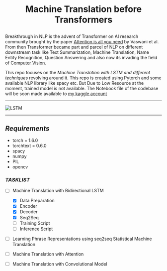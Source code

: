 # <p align="center">Machine Translation before Transformers
</p>

Breakthrough in NLP is the advent of Transformer on AI research community brought by the paper [Attention is all you need](https://arxiv.org/abs/1706.03762) by Vaswani et al. From then Transformer became part and parcel of NLP on different downstream task like Text Summarization, Machine Translation, Name Entity Recognition, Question Answering and also now its invading the field of [Computer Vision](https://arxiv.org/abs/2010.11929).

This repo focuses on the *Machine Translation with LSTM and different techniques* revolving around it.
This repo is created using Pytorch and some available NLP library like spacy etc.
But Due to Low Resource at the moment, trained model is not available.
The Notebook file of the codebase will be soon made available to [my kaggle account](https://www.kaggle.com/ankan1998)

<hr>

![LSTM](https://www.researchgate.net/profile/Xuan_Hien_Le2/publication/334268507/figure/fig8/AS:788364231987201@1564972088814/The-structure-of-the-Long-Short-Term-Memory-LSTM-neural-network-Reproduced-from-Yan.png)

<hr>

## *Requirements*
* torch = 1.6.0
* torchtext = 0.6.0
* spacy
* numpy
* PIL
* opencv


### *TASKLIST*
* [ ] Machine Translation with Bidirectional LSTM
    * [x] Data Preparation
    * [x] Encoder
    * [x] Decoder
    * [x] Seq2Seq
    * [ ] Training Script
    * [ ] Inference Script
* [ ] Learning Phrase Representations using seq2seq Statistical Machine Translation
* [ ] Machine Translation with Attention
* [ ] Machine Translation with Convolutional Model







